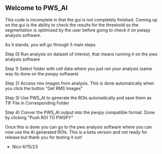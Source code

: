 Welcome to PWS_AI
-------------------
This code is incomplete in that the gui is not completely finished.
Coming up on the gui is the ability to check the results for the threshold so
the segmentation is optimized by the user before going to check it on 
pwspy analysis software. 

As it stands, you will go through 5 main steps. 

Step 0) Run analysis on dataset of interest, that means running it on the pws 
	 analysis software 

Step 1) Select folder with cell data where you just ran your analysis (same way its
	done on the pwspy software) 

Step 2) Access rms images from analysis. This is done automatically when you click
	the button "Get RMS Images" 

Step 3) Use PWS_AI to generate the ROIs automatically and save them as TIF File in
        Corresponding Folder 

Step 4) Conver the PWS_AI output into the pwspy compatible format. Done by clicking 
	"Push ROI TO PWSPY" 


Once this is done you can go to the pws analysis software where you can now use the 
AI generated ROIs. This is a beta version and not ready for release but thank you for 
testing it out! 

- Nico 6/15/23